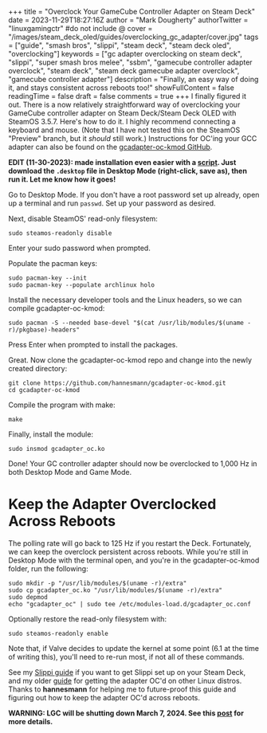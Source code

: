 +++
title = "Overclock Your GameCube Controller Adapter on Steam Deck"
date = 2023-11-29T18:27:16Z
author = "Mark Dougherty"
authorTwitter = "linuxgamingctr" #do not include @
cover = "/images/steam_deck_oled/guides/overclocking_gc_adapter/cover.jpg"
tags = ["guide", "smash bros", "slippi", "steam deck", "steam deck oled", "overclocking"]
keywords = ["gc adapter overclocking on steam deck", "slippi", "super smash bros melee", "ssbm", "gamecube controller adapter overclock", "steam deck", "steam deck gamecube adapter overclock", "gamecube controller adapter"]
description = "Finally, an easy way of doing it, and stays consistent across reboots too!"
showFullContent = false
readingTime = false
draft = false
comments = true
+++
I finally figured it out. There is a now relatively straightforward way of overclocking your GameCube controller adapter on Steam Deck/Steam Deck OLED with SteamOS 3.5.7. Here's how to do it. I highly recommend connecting a keyboard and mouse. (Note that I have not tested this on the SteamOS "Preview" branch, but it *should* still work.) Instructions for OC'ing your GCC adapter can also be found on the [gcadapter-oc-kmod GitHub](https://github.com/hannesmann/gcadapter-oc-kmod/blob/master/STEAMOS.md).

**EDIT (11-30-2023): made installation even easier with a [script](https://github.com/linuxgamingcentral/gcadapter-oc-kmod-deck). Just download the `.desktop` file in Desktop Mode (right-click, save as), then run it. Let me know how it goes!**

Go to Desktop Mode. If you don't have a root password set up already, open up a terminal and run `passwd`. Set up your password as desired.

Next, disable SteamOS' read-only filesystem:

```
sudo steamos-readonly disable
```

Enter your sudo password when prompted.

Populate the pacman keys:

```
sudo pacman-key --init
sudo pacman-key --populate archlinux holo
```

Install the necessary developer tools and the Linux headers, so we can compile gcadapter-oc-kmod:

```
sudo pacman -S --needed base-devel "$(cat /usr/lib/modules/$(uname -r)/pkgbase)-headers"
```

Press Enter when prompted to install the packages.

Great. Now clone the gcadapter-oc-kmod repo and change into the newly created directory:

```
git clone https://github.com/hannesmann/gcadapter-oc-kmod.git
cd gcadapter-oc-kmod
```

Compile the program with make:

```
make
```

Finally, install the module:

```
sudo insmod gcadapter_oc.ko
```

Done! Your GC controller adapter should now be overclocked to 1,000 Hz in both Desktop Mode and Game Mode.

# Keep the Adapter Overclocked Across Reboots
The polling rate will go back to 125 Hz if you restart the Deck. Fortunately, we can keep the overclock persistent across reboots. While you're still in Desktop Mode with the terminal open, and you're in the gcadapter-oc-kmod folder, run the following:

```
sudo mkdir -p "/usr/lib/modules/$(uname -r)/extra"
sudo cp gcadapter_oc.ko "/usr/lib/modules/$(uname -r)/extra"
sudo depmod
echo "gcadapter_oc" | sudo tee /etc/modules-load.d/gcadapter_oc.conf
```

Optionally restore the read-only filesystem with:

```
sudo steamos-readonly enable
```

Note that, if Valve decides to update the kernel at some point (6.1 at the time of writing this), you'll need to re-run most, if not all of these commands.

See my [Slippi guide](https://linuxgamingcentral.com/posts/steam-deck-and-melee/) if you want to get Slippi set up on your Steam Deck, and my older [guide](https://linuxgamingcentral.com/posts/overclocking-gc-adapter-guide/) for getting the adapter OC'd on other Linux distros. Thanks to **hannesmann** for helping me to future-proof this guide and figuring out how to keep the adapter OC'd across reboots.

**WARNING: LGC will be shutting down March 7, 2024. See this [post](https://linuxgamingcentral.com/posts/the-end-of-lgc/) for more details.**
